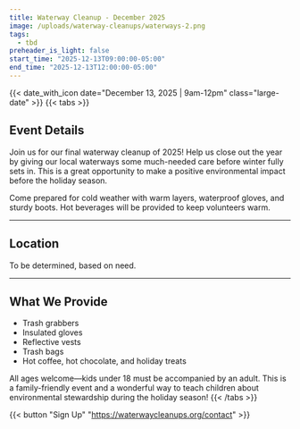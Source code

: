 ```yaml
---
title: Waterway Cleanup - December 2025
image: /uploads/waterway-cleanups/waterways-2.png
tags:
  - tbd
preheader_is_light: false
start_time: "2025-12-13T09:00:00-05:00"
end_time: "2025-12-13T12:00:00-05:00"
---
```


{{< date_with_icon date="December 13, 2025 | 9am-12pm" class="large-date" >}}
{{< tabs >}}
## Event Details

Join us for our final waterway cleanup of 2025! Help us close out the year by giving our local waterways some much-needed care before winter fully sets in. This is a great opportunity to make a positive environmental impact before the holiday season.

Come prepared for cold weather with warm layers, waterproof gloves, and sturdy boots. Hot beverages will be provided to keep volunteers warm.

---
## Location

To be determined, based on need.

---
## What We Provide

- Trash grabbers
- Insulated gloves
- Reflective vests
- Trash bags
- Hot coffee, hot chocolate, and holiday treats

All ages welcome—kids under 18 must be accompanied by an adult. This is a family-friendly event and a wonderful way to teach children about environmental stewardship during the holiday season!
{{< /tabs >}}

{{< button "Sign Up" "https://waterwaycleanups.org/contact" >}}

